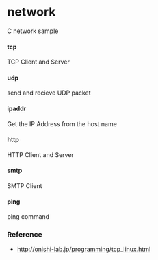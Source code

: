 network
===============

C network sample <br/>


#### tcp
TCP Client and Server <br/>

#### udp
send and recieve UDP packet <br/>

#### ipaddr
Get the IP Address from the host name <br/>

#### http
HTTP Client and Server <br/>

#### smtp
SMTP Client <br/>

#### ping
ping command <br/>


### Reference <br/>
- http://onishi-lab.jp/programming/tcp_linux.html

